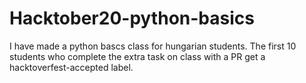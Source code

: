 # Hacktober20-python-basics
I have made a python bascs class for hungarian students. The first 10 students who complete the extra task on class with a PR get a hacktoverfest-accepted label.
